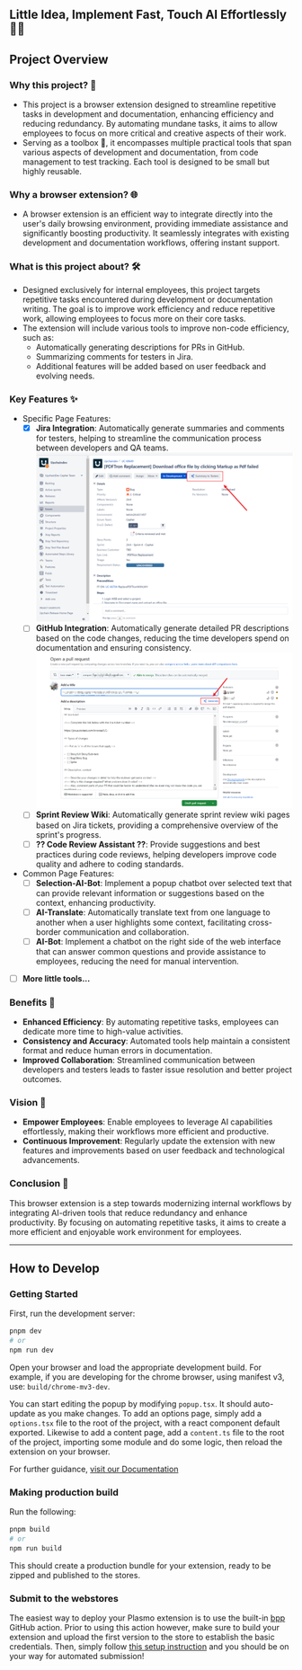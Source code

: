 ## Little Idea, Implement Fast, Touch AI Effortlessly 🤖✨

## Project Overview

### Why this project? 🤔
- This project is a browser extension designed to streamline repetitive tasks in development and documentation, enhancing efficiency and reducing redundancy. By automating mundane tasks, it aims to allow employees to focus on more critical and creative aspects of their work.
- Serving as a toolbox 🧰, it encompasses multiple practical tools that span various aspects of development and documentation, from code management to test tracking. Each tool is designed to be small but highly reusable.

### Why a browser extension? 🌐
- A browser extension is an efficient way to integrate directly into the user's daily browsing environment, providing immediate assistance and significantly boosting productivity. It seamlessly integrates with existing development and documentation workflows, offering instant support.

### What is this project about? 🛠️
- Designed exclusively for internal employees, this project targets repetitive tasks encountered during development or documentation writing. The goal is to improve work efficiency and reduce repetitive work, allowing employees to focus more on their core tasks.
- The extension will include various tools to improve non-code efficiency, such as:
    - Automatically generating descriptions for PRs in GitHub.
    - Summarizing comments for testers in Jira.
    - Additional features will be added based on user feedback and evolving needs.

### Key Features ✨
- Specific Page Features:
  - [x] **Jira Integration**: Automatically generate summaries and comments for testers, helping to streamline the communication process between developers and QA teams.
  ![img.png](readme-source/Jira-summary-to-testers.png)
  - [ ] **GitHub Integration**: Automatically generate detailed PR descriptions based on the code changes, reducing the time developers spend on documentation and ensuring consistency.
  ![img.png](readme-source/GitHub-Integration.png)
  - [ ] **Sprint Review Wiki**: Automatically generate sprint review wiki pages based on Jira tickets, providing a comprehensive overview of the sprint's progress.
  - [ ] **?? Code Review Assistant ??**: Provide suggestions and best practices during code reviews, helping developers improve code quality and adhere to coding standards.
- Common Page Features:
  - [ ] **Selection-AI-Bot**: Implement a popup chatbot over selected text that can provide relevant information or suggestions based on the context, enhancing productivity.
  - [ ] **AI-Translate**: Automatically translate text from one language to another when a user highlights some context, facilitating cross-border communication and collaboration.
  - [ ] **AI-Bot**: Implement a chatbot on the right side of the web interface that can answer common questions and provide assistance to employees, reducing the need for manual intervention.
- [ ] **More little tools...**

### Benefits 🎉
- **Enhanced Efficiency**: By automating repetitive tasks, employees can dedicate more time to high-value activities.
- **Consistency and Accuracy**: Automated tools help maintain a consistent format and reduce human errors in documentation.
- **Improved Collaboration**: Streamlined communication between developers and testers leads to faster issue resolution and better project outcomes.

### Vision 🌟
- **Empower Employees**: Enable employees to leverage AI capabilities effortlessly, making their workflows more efficient and productive.
- **Continuous Improvement**: Regularly update the extension with new features and improvements based on user feedback and technological advancements.

### Conclusion 🚀
This browser extension is a step towards modernizing internal workflows by integrating AI-driven tools that reduce redundancy and enhance productivity. By focusing on automating repetitive tasks, it aims to create a more efficient and enjoyable work environment for employees.

---
## How to Develop

### Getting Started

First, run the development server:

```bash
pnpm dev
# or
npm run dev
```

Open your browser and load the appropriate development build. For example, if you are developing for the chrome browser,
using manifest v3, use: `build/chrome-mv3-dev`.

You can start editing the popup by modifying `popup.tsx`. It should auto-update as you make changes. To add an options
page, simply add a `options.tsx` file to the root of the project, with a react component default exported. Likewise to
add a content page, add a `content.ts` file to the root of the project, importing some module and do some logic, then
reload the extension on your browser.

For further guidance, [visit our Documentation](https://docs.plasmo.com/)

### Making production build

Run the following:

```bash
pnpm build
# or
npm run build
```

This should create a production bundle for your extension, ready to be zipped and published to the stores.

### Submit to the webstores

The easiest way to deploy your Plasmo extension is to use the built-in [bpp](https://bpp.browser.market) GitHub action.
Prior to using this action however, make sure to build your extension and upload the first version to the store to
establish the basic credentials. Then, simply
follow [this setup instruction](https://docs.plasmo.com/framework/workflows/submit) and you should be on your way for
automated submission!
